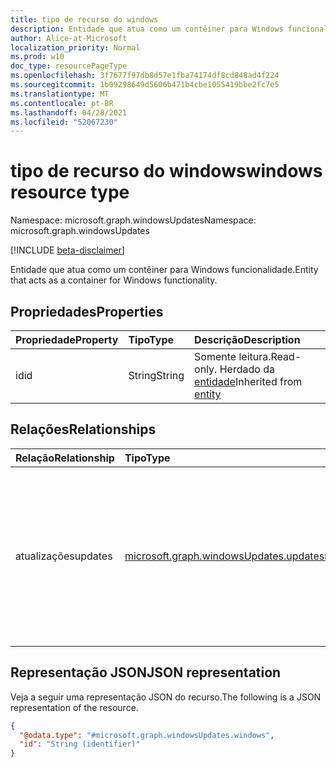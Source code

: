 ```yaml
---
title: tipo de recurso do windows
description: Entidade que atua como um contêiner para Windows funcionalidade.
author: Alice-at-Microsoft
localization_priority: Normal
ms.prod: w10
doc_type: resourcePageType
ms.openlocfilehash: 3f7677f97db8d57e1fba74174df8cd848ad4f224
ms.sourcegitcommit: 1b09298649d5606b471b4cbe1055419bbe2fc7e5
ms.translationtype: MT
ms.contentlocale: pt-BR
ms.lasthandoff: 04/28/2021
ms.locfileid: "52067230"
---
```

# <a name="windows-resource-type"></a><span data-ttu-id="90842-103">tipo de recurso do windows</span><span class="sxs-lookup"><span data-stu-id="90842-103">windows resource type</span></span>

<span data-ttu-id="90842-104">Namespace: microsoft.graph.windowsUpdates</span><span class="sxs-lookup"><span data-stu-id="90842-104">Namespace: microsoft.graph.windowsUpdates</span></span>

[!INCLUDE [beta-disclaimer](../../includes/beta-disclaimer.md)]

<span data-ttu-id="90842-105">Entidade que atua como um contêiner para Windows funcionalidade.</span><span class="sxs-lookup"><span data-stu-id="90842-105">Entity that acts as a container for Windows functionality.</span></span>

## <a name="properties"></a><span data-ttu-id="90842-106">Propriedades</span><span class="sxs-lookup"><span data-stu-id="90842-106">Properties</span></span>
|<span data-ttu-id="90842-107">Propriedade</span><span class="sxs-lookup"><span data-stu-id="90842-107">Property</span></span>|<span data-ttu-id="90842-108">Tipo</span><span class="sxs-lookup"><span data-stu-id="90842-108">Type</span></span>|<span data-ttu-id="90842-109">Descrição</span><span class="sxs-lookup"><span data-stu-id="90842-109">Description</span></span>|
|:---|:---|:---|
|<span data-ttu-id="90842-110">id</span><span class="sxs-lookup"><span data-stu-id="90842-110">id</span></span>|<span data-ttu-id="90842-111">String</span><span class="sxs-lookup"><span data-stu-id="90842-111">String</span></span>|<span data-ttu-id="90842-112">Somente leitura.</span><span class="sxs-lookup"><span data-stu-id="90842-112">Read-only.</span></span> <span data-ttu-id="90842-113">Herdado da [entidade](../resources/entity.md)</span><span class="sxs-lookup"><span data-stu-id="90842-113">Inherited from [entity](../resources/entity.md)</span></span>|

## <a name="relationships"></a><span data-ttu-id="90842-114">Relações</span><span class="sxs-lookup"><span data-stu-id="90842-114">Relationships</span></span>
|<span data-ttu-id="90842-115">Relação</span><span class="sxs-lookup"><span data-stu-id="90842-115">Relationship</span></span>|<span data-ttu-id="90842-116">Tipo</span><span class="sxs-lookup"><span data-stu-id="90842-116">Type</span></span>|<span data-ttu-id="90842-117">Descrição</span><span class="sxs-lookup"><span data-stu-id="90842-117">Description</span></span>|
|:---|:---|:---|
|<span data-ttu-id="90842-118">atualizações</span><span class="sxs-lookup"><span data-stu-id="90842-118">updates</span></span>|[<span data-ttu-id="90842-119">microsoft.graph.windowsUpdates.updates</span><span class="sxs-lookup"><span data-stu-id="90842-119">microsoft.graph.windowsUpdates.updates</span></span>](../resources/windowsupdates-updates.md)|<span data-ttu-id="90842-120">Entidade que atua como um contêiner para a funcionalidade do serviço de implantação Windows Update for Business.</span><span class="sxs-lookup"><span data-stu-id="90842-120">Entity that acts as a container for the functionality of the Windows Update for Business deployment service.</span></span> <span data-ttu-id="90842-121">Somente leitura.</span><span class="sxs-lookup"><span data-stu-id="90842-121">Read-only.</span></span>|

## <a name="json-representation"></a><span data-ttu-id="90842-122">Representação JSON</span><span class="sxs-lookup"><span data-stu-id="90842-122">JSON representation</span></span>
<span data-ttu-id="90842-123">Veja a seguir uma representação JSON do recurso.</span><span class="sxs-lookup"><span data-stu-id="90842-123">The following is a JSON representation of the resource.</span></span>
<!-- {
  "blockType": "resource",
  "keyProperty": "id",
  "@odata.type": "microsoft.graph.windowsUpdates.windows",
  "baseType": "microsoft.graph.entity",
  "openType": false
}
-->
``` json
{
  "@odata.type": "#microsoft.graph.windowsUpdates.windows",
  "id": "String (identifier)"
}
```

